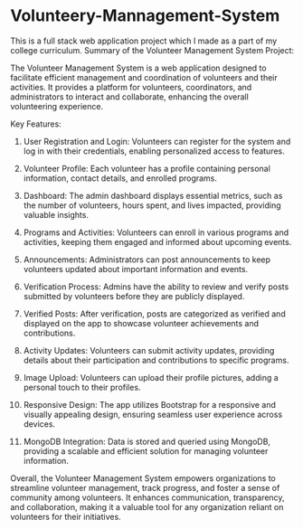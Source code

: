# Volunteery-Mannagement-System
This is a full stack web application project which I made as a part of my college curriculum.
Summary of the Volunteer Management System Project:

The Volunteer Management System is a web application designed to facilitate efficient management and coordination of volunteers and their activities. It provides a platform for volunteers, coordinators, and administrators to interact and collaborate, enhancing the overall volunteering experience.

Key Features:
1. User Registration and Login: Volunteers can register for the system and log in with their credentials, enabling personalized access to features.

2. Volunteer Profile: Each volunteer has a profile containing personal information, contact details, and enrolled programs.

3. Dashboard: The admin dashboard displays essential metrics, such as the number of volunteers, hours spent, and lives impacted, providing valuable insights.

4. Programs and Activities: Volunteers can enroll in various programs and activities, keeping them engaged and informed about upcoming events.

5. Announcements: Administrators can post announcements to keep volunteers updated about important information and events.

6. Verification Process: Admins have the ability to review and verify posts submitted by volunteers before they are publicly displayed.

7. Verified Posts: After verification, posts are categorized as verified and displayed on the app to showcase volunteer achievements and contributions.

8. Activity Updates: Volunteers can submit activity updates, providing details about their participation and contributions to specific programs.

9. Image Upload: Volunteers can upload their profile pictures, adding a personal touch to their profiles.

10. Responsive Design: The app utilizes Bootstrap for a responsive and visually appealing design, ensuring seamless user experience across devices.

11. MongoDB Integration: Data is stored and queried using MongoDB, providing a scalable and efficient solution for managing volunteer information.

Overall, the Volunteer Management System empowers organizations to streamline volunteer management, track progress, and foster a sense of community among volunteers. It enhances communication, transparency, and collaboration, making it a valuable tool for any organization reliant on volunteers for their initiatives.
